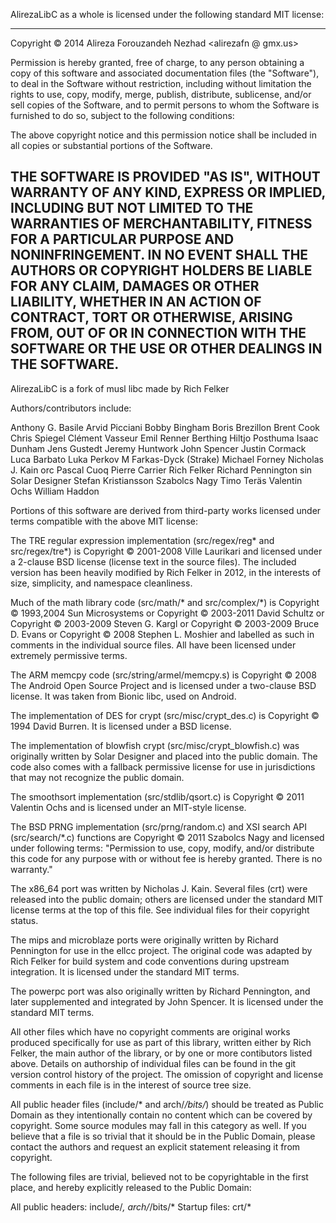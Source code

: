 AlirezaLibC as a whole is licensed under the following standard MIT license:

----------------------------------------------------------------------
Copyright © 2014 Alireza Forouzandeh Nezhad <alirezafn @ gmx.us>

Permission is hereby granted, free of charge, to any person obtaining
a copy of this software and associated documentation files (the
"Software"), to deal in the Software without restriction, including
without limitation the rights to use, copy, modify, merge, publish,
distribute, sublicense, and/or sell copies of the Software, and to
permit persons to whom the Software is furnished to do so, subject to
the following conditions:

The above copyright notice and this permission notice shall be
included in all copies or substantial portions of the Software.

THE SOFTWARE IS PROVIDED "AS IS", WITHOUT WARRANTY OF ANY KIND,
EXPRESS OR IMPLIED, INCLUDING BUT NOT LIMITED TO THE WARRANTIES OF
MERCHANTABILITY, FITNESS FOR A PARTICULAR PURPOSE AND NONINFRINGEMENT.
IN NO EVENT SHALL THE AUTHORS OR COPYRIGHT HOLDERS BE LIABLE FOR ANY
CLAIM, DAMAGES OR OTHER LIABILITY, WHETHER IN AN ACTION OF CONTRACT,
TORT OR OTHERWISE, ARISING FROM, OUT OF OR IN CONNECTION WITH THE
SOFTWARE OR THE USE OR OTHER DEALINGS IN THE SOFTWARE.
----------------------------------------------------------------------

AlirezaLibC is a fork of musl libc made by Rich Felker

Authors/contributors include:

Anthony G. Basile
Arvid Picciani
Bobby Bingham
Boris Brezillon
Brent Cook
Chris Spiegel
Clément Vasseur
Emil Renner Berthing
Hiltjo Posthuma
Isaac Dunham
Jens Gustedt
Jeremy Huntwork
John Spencer
Justin Cormack
Luca Barbato
Luka Perkov
M Farkas-Dyck (Strake)
Michael Forney
Nicholas J. Kain
orc
Pascal Cuoq
Pierre Carrier
Rich Felker
Richard Pennington
sin
Solar Designer
Stefan Kristiansson
Szabolcs Nagy
Timo Teräs
Valentin Ochs
William Haddon

Portions of this software are derived from third-party works licensed
under terms compatible with the above MIT license:

The TRE regular expression implementation (src/regex/reg* and
src/regex/tre*) is Copyright © 2001-2008 Ville Laurikari and licensed
under a 2-clause BSD license (license text in the source files). The
included version has been heavily modified by Rich Felker in 2012, in
the interests of size, simplicity, and namespace cleanliness.

Much of the math library code (src/math/* and src/complex/*) is
Copyright © 1993,2004 Sun Microsystems or
Copyright © 2003-2011 David Schultz or
Copyright © 2003-2009 Steven G. Kargl or
Copyright © 2003-2009 Bruce D. Evans or
Copyright © 2008 Stephen L. Moshier
and labelled as such in comments in the individual source files. All
have been licensed under extremely permissive terms.

The ARM memcpy code (src/string/armel/memcpy.s) is Copyright © 2008
The Android Open Source Project and is licensed under a two-clause BSD
license. It was taken from Bionic libc, used on Android.

The implementation of DES for crypt (src/misc/crypt_des.c) is
Copyright © 1994 David Burren. It is licensed under a BSD license.

The implementation of blowfish crypt (src/misc/crypt_blowfish.c) was
originally written by Solar Designer and placed into the public
domain. The code also comes with a fallback permissive license for use
in jurisdictions that may not recognize the public domain.

The smoothsort implementation (src/stdlib/qsort.c) is Copyright © 2011
Valentin Ochs and is licensed under an MIT-style license.

The BSD PRNG implementation (src/prng/random.c) and XSI search API
(src/search/*.c) functions are Copyright © 2011 Szabolcs Nagy and
licensed under following terms: "Permission to use, copy, modify,
and/or distribute this code for any purpose with or without fee is
hereby granted. There is no warranty."

The x86_64 port was written by Nicholas J. Kain. Several files (crt)
were released into the public domain; others are licensed under the
standard MIT license terms at the top of this file. See individual
files for their copyright status.

The mips and microblaze ports were originally written by Richard
Pennington for use in the ellcc project. The original code was adapted
by Rich Felker for build system and code conventions during upstream
integration. It is licensed under the standard MIT terms.

The powerpc port was also originally written by Richard Pennington,
and later supplemented and integrated by John Spencer. It is licensed
under the standard MIT terms.

All other files which have no copyright comments are original works
produced specifically for use as part of this library, written either
by Rich Felker, the main author of the library, or by one or more
contibutors listed above. Details on authorship of individual files
can be found in the git version control history of the project. The
omission of copyright and license comments in each file is in the
interest of source tree size.

All public header files (include/* and arch/*/bits/*) should be
treated as Public Domain as they intentionally contain no content
which can be covered by copyright. Some source modules may fall in
this category as well. If you believe that a file is so trivial that
it should be in the Public Domain, please contact the authors and
request an explicit statement releasing it from copyright.

The following files are trivial, believed not to be copyrightable in
the first place, and hereby explicitly released to the Public Domain:

All public headers: include/*, arch/*/bits/*
Startup files: crt/*
